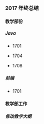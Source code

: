 ### 2017 年终总结

#### 教学部份

##### Java

* 1701

* 1704

* 1708

##### 前端

* 1701

#### 教学部工作

##### 修改教学大纲
